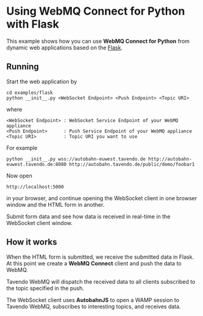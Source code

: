 Using WebMQ Connect for Python with Flask
=========================================

This example shows how you can use **WebMQ Connect for Python** from dynamic
web applications based on the [Flask](http://flask.pocoo.org).

Running
-------

Start the web application by

	cd examples/flask
	python __init__.py <WebSocket Endpoint> <Push Endpoint> <Topic URI>

where

	<WebSocket Endpoint> : WebSocket Service Endpoint of your WebMQ appliance
	<Push Endpoint>      : Push Service Endpoint of your WebMQ appliance
	<Topic URI>          : Topic URI you want to use


For example

	python __init__.py wss://autobahn-euwest.tavendo.de http://autobahn-euwest.tavendo.de:8080 http://autobahn.tavendo.de/public/demo/foobar1


Now open

	http://localhost:5000

in your browser, and continue opening the WebSocket client in one browser window and the HTML form in another.

Submit form data and see how data is received in real-time in the WebSocket client window.


How it works
------------

When the HTML form is submitted, we receive the submitted data in Flask. At this point we create a **WebMQ Connect** client and push the data to WebMQ.

Tavendo WebMQ will dispatch the received data to all clients subscribed to the topic specified in the push.

The WebSocket client uses **AutobahnJS** to open a WAMP session to Tavendo WebMQ, subscribes to interesting topics, and receives data.